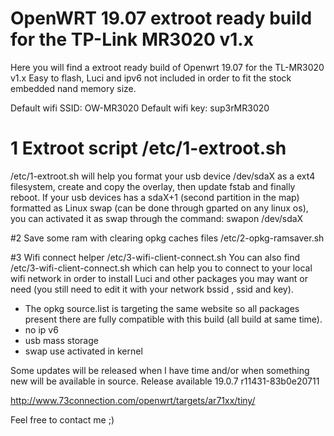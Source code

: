 # OpenWRT 19.07 extroot ready build for the TP-Link MR3020 v1.x
Here you will find a extroot ready build of Openwrt 19.07 for the TL-MR3020 v1.x
Easy to flash, Luci and ipv6 not included in order to fit the stock embedded nand memory size.

Default wifi SSID: OW-MR3020
Default wifi key: sup3rMR3020


# 1 Extroot script /etc/1-extroot.sh
/etc/1-extroot.sh will help you format your usb device /dev/sdaX as a ext4 filesystem, create and copy the overlay, then update fstab and finally reboot.
If your usb devices has a sdaX+1 (second partition in the map) formatted as Linux swap (can be done through gparted on any linux os), you can activated it as swap through the command: swapon /dev/sdaX 


#2 Save some ram with clearing opkg caches files /etc/2-opkg-ramsaver.sh

#3 Wifi connect helper /etc/3-wifi-client-connect.sh
You can also find /etc/3-wifi-client-connect.sh which can help you to connect to your local wifi network in order to install Luci and other packages you may want or need (you still need to edit it with your network bssid , ssid and key).

* The opkg source.list is targeting the same website so all packages present there are fully compatible with this build (all build at same time).
* no ip v6
* usb mass storage
* swap use activated in kernel

Some updates will be released when I have time and/or when something new will be available in source.
Release available 19.0.7 r11431-83b0e20711

http://www.73connection.com/openwrt/targets/ar71xx/tiny/

Feel free to contact me ;)
